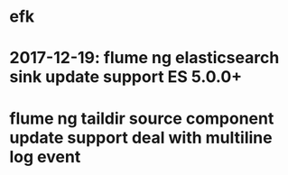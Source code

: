 # efk
# 2017-12-19: flume ng elasticsearch sink update support ES 5.0.0+
#             flume ng taildir source component update support deal with multiline log event
